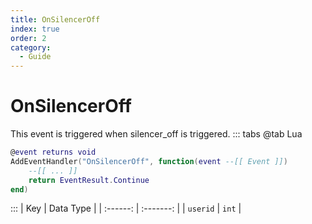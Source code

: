 ```yaml
---
title: OnSilencerOff
index: true
order: 2
category:
  - Guide
---
```


# OnSilencerOff
This event is triggered when silencer_off is triggered.
::: tabs
@tab Lua
```lua
@event returns void
AddEventHandler("OnSilencerOff", function(event --[[ Event ]])
    --[[ ... ]]
    return EventResult.Continue
end)
```

:::
|    Key   | Data Type |
| :------: | :-------: |
| `userid` |   `int`   |